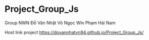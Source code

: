 # Project_Group_Js
Group NWN
Đỗ Văn Nhật
Võ Ngọc Win
Phạm Hải Nam

Host link project
https://dovannhatvn94.github.io/Project_Group_Js/
